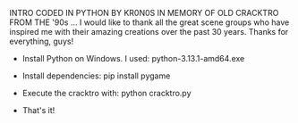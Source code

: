 INTRO CODED IN PYTHON BY KR0N0S IN MEMORY OF OLD CRACKTRO FROM THE '90s ... 
I would like to thank all the great scene groups who have inspired me with their amazing creations over the past 30 years. Thanks for everything, guys!

- Install Python on Windows. I used: python-3.13.1-amd64.exe
- Install dependencies: pip install pygame
- Execute the cracktro with: python cracktro.py

- That's it!
